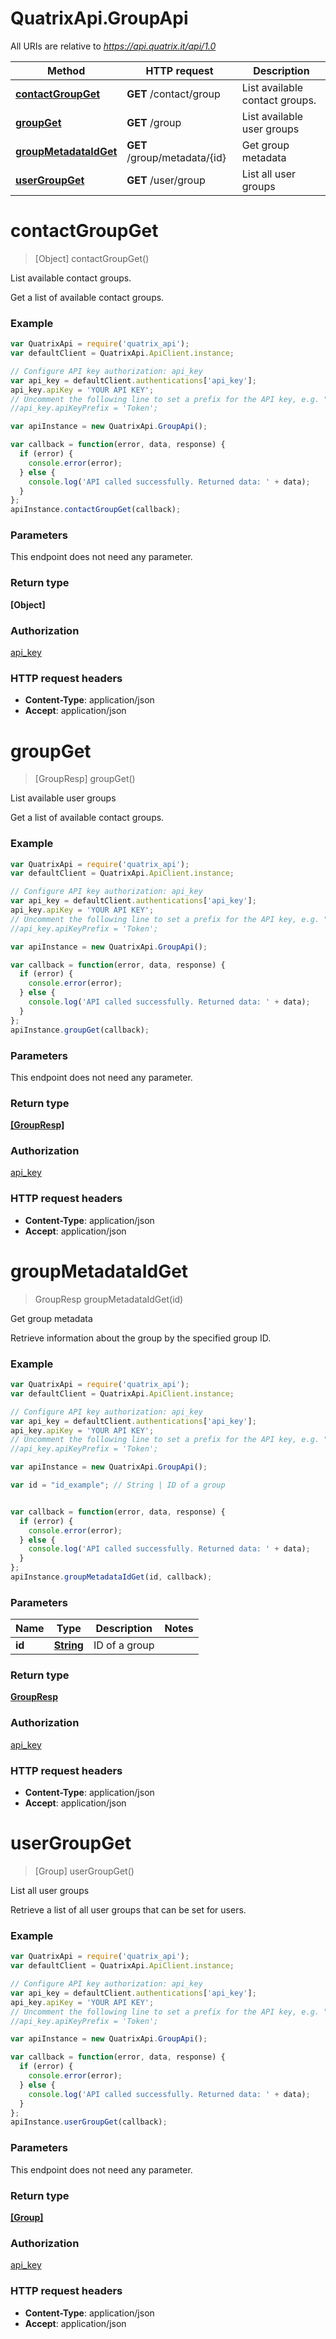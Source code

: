 # QuatrixApi.GroupApi

All URIs are relative to *https://api.quatrix.it/api/1.0*

Method | HTTP request | Description
------------- | ------------- | -------------
[**contactGroupGet**](GroupApi.md#contactGroupGet) | **GET** /contact/group | List available contact groups.
[**groupGet**](GroupApi.md#groupGet) | **GET** /group | List available user groups
[**groupMetadataIdGet**](GroupApi.md#groupMetadataIdGet) | **GET** /group/metadata/{id} | Get group metadata
[**userGroupGet**](GroupApi.md#userGroupGet) | **GET** /user/group | List all user groups


<a name="contactGroupGet"></a>
# **contactGroupGet**
> [Object] contactGroupGet()

List available contact groups.

Get a list of available contact groups. 

### Example
```javascript
var QuatrixApi = require('quatrix_api');
var defaultClient = QuatrixApi.ApiClient.instance;

// Configure API key authorization: api_key
var api_key = defaultClient.authentications['api_key'];
api_key.apiKey = 'YOUR API KEY';
// Uncomment the following line to set a prefix for the API key, e.g. "Token" (defaults to null)
//api_key.apiKeyPrefix = 'Token';

var apiInstance = new QuatrixApi.GroupApi();

var callback = function(error, data, response) {
  if (error) {
    console.error(error);
  } else {
    console.log('API called successfully. Returned data: ' + data);
  }
};
apiInstance.contactGroupGet(callback);
```

### Parameters
This endpoint does not need any parameter.

### Return type

**[Object]**

### Authorization

[api_key](../README.md#api_key)

### HTTP request headers

 - **Content-Type**: application/json
 - **Accept**: application/json

<a name="groupGet"></a>
# **groupGet**
> [GroupResp] groupGet()

List available user groups

Get a list of available contact groups. 

### Example
```javascript
var QuatrixApi = require('quatrix_api');
var defaultClient = QuatrixApi.ApiClient.instance;

// Configure API key authorization: api_key
var api_key = defaultClient.authentications['api_key'];
api_key.apiKey = 'YOUR API KEY';
// Uncomment the following line to set a prefix for the API key, e.g. "Token" (defaults to null)
//api_key.apiKeyPrefix = 'Token';

var apiInstance = new QuatrixApi.GroupApi();

var callback = function(error, data, response) {
  if (error) {
    console.error(error);
  } else {
    console.log('API called successfully. Returned data: ' + data);
  }
};
apiInstance.groupGet(callback);
```

### Parameters
This endpoint does not need any parameter.

### Return type

[**[GroupResp]**](GroupResp.md)

### Authorization

[api_key](../README.md#api_key)

### HTTP request headers

 - **Content-Type**: application/json
 - **Accept**: application/json

<a name="groupMetadataIdGet"></a>
# **groupMetadataIdGet**
> GroupResp groupMetadataIdGet(id)

Get group metadata

Retrieve information about the group by the specified group ID. 

### Example
```javascript
var QuatrixApi = require('quatrix_api');
var defaultClient = QuatrixApi.ApiClient.instance;

// Configure API key authorization: api_key
var api_key = defaultClient.authentications['api_key'];
api_key.apiKey = 'YOUR API KEY';
// Uncomment the following line to set a prefix for the API key, e.g. "Token" (defaults to null)
//api_key.apiKeyPrefix = 'Token';

var apiInstance = new QuatrixApi.GroupApi();

var id = "id_example"; // String | ID of a group


var callback = function(error, data, response) {
  if (error) {
    console.error(error);
  } else {
    console.log('API called successfully. Returned data: ' + data);
  }
};
apiInstance.groupMetadataIdGet(id, callback);
```

### Parameters

Name | Type | Description  | Notes
------------- | ------------- | ------------- | -------------
 **id** | [**String**](.md)| ID of a group | 

### Return type

[**GroupResp**](GroupResp.md)

### Authorization

[api_key](../README.md#api_key)

### HTTP request headers

 - **Content-Type**: application/json
 - **Accept**: application/json

<a name="userGroupGet"></a>
# **userGroupGet**
> [Group] userGroupGet()

List all user groups

Retrieve a list of all user groups that can be set for users. 

### Example
```javascript
var QuatrixApi = require('quatrix_api');
var defaultClient = QuatrixApi.ApiClient.instance;

// Configure API key authorization: api_key
var api_key = defaultClient.authentications['api_key'];
api_key.apiKey = 'YOUR API KEY';
// Uncomment the following line to set a prefix for the API key, e.g. "Token" (defaults to null)
//api_key.apiKeyPrefix = 'Token';

var apiInstance = new QuatrixApi.GroupApi();

var callback = function(error, data, response) {
  if (error) {
    console.error(error);
  } else {
    console.log('API called successfully. Returned data: ' + data);
  }
};
apiInstance.userGroupGet(callback);
```

### Parameters
This endpoint does not need any parameter.

### Return type

[**[Group]**](Group.md)

### Authorization

[api_key](../README.md#api_key)

### HTTP request headers

 - **Content-Type**: application/json
 - **Accept**: application/json

